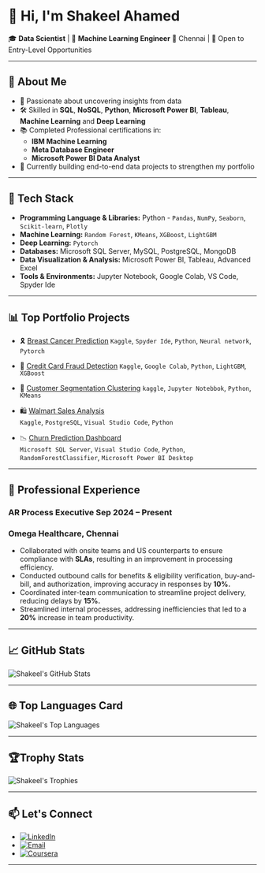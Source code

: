 # 👋 Hi, I'm Shakeel Ahamed

🎓 **Data Scientist** | 🧠 **Machine Learning Engineer** 
📍 Chennai | 💼 Open to Entry-Level Opportunities  

---

## 🚀 About Me

- 🎯 Passionate about uncovering insights from data  
- 🛠️ Skilled in **SQL**, **NoSQL**, **Python**, **Microsoft Power BI**, **Tableau**, **Machine Learning** and **Deep Learning**
- 📚 Completed Professional certifications in:
   - **IBM Machine Learning**
   - **Meta Database Engineer**
   - **Microsoft Power BI Data Analyst**
- 🤖 Currently building end-to-end data projects to strengthen my portfolio  

---

## 🧰 Tech Stack
 
- **Programming Language & Libraries:** Python - `Pandas`, `NumPy`, `Seaborn`, `Scikit-learn`, `Plotly`
- **Machine Learning:** `Random Forest`, `KMeans`, `XGBoost`, `LightGBM`
- **Deep Learning:** ``Pytorch``
- **Databases:** Microsoft SQL Server, MySQL, PostgreSQL, MongoDB
- **Data Visualization & Analysis:** Microsoft Power BI, Tableau, Advanced Excel
- **Tools & Environments:** Jupyter Notebook, Google Colab, VS Code, Spyder Ide

---

## 📊 Top Portfolio Projects

- 🎗 [Breast Cancer Prediction](https://github.com/shakeel-data/Breast-cancer-prediction-neural-network-pytorch)
   `Kaggle`, `Spyder Ide`, `Python`, `Neural network`, `Pytorch`
  
- 🔐 [Credit Card Fraud Detection](https://github.com/shakeel-data/credit-card-fraud-deduction-predictive-models)
  `Kaggle`, `Google Colab`, `Python`, `LightGBM`, `XGBoost`

- 👤 [Customer Segmentation Clustering](https://github.com/shakeel-data/customer-segmentation-clustering)
  `kaggle`, `Jupyter Notebbok`, `Python`, `KMeans`
  
- 🛍️ [Walmart Sales Analysis](https://github.com/shakeel-data/walmart-analysis-sql-python)  
  `Kaggle`, `PostgreSQL`, `Visual Studio Code`, `Python`

- 📉 [Churn Prediction Dashboard](https://github.com/shakeel-data/churn-prediction-dashboard)  
  `Microsoft SQL Server`, `Visual Studio Code`, `Python`, `RandomForestClassifier`, `Microsoft Power BI Desktop`

---

## 💼 Professional Experience
### AR Process Executive Sep 2024 – Present
### Omega Healthcare, Chennai
- Collaborated with onsite teams and US counterparts to ensure compliance with **SLAs**, resulting in an improvement in processing efficiency.
- Conducted outbound calls for benefits & eligibility verification, buy-and-bill, and authorization, improving accuracy in responses by **10%.**
- Coordinated inter-team communication to streamline project delivery, reducing delays by **15%.**
- Streamlined internal processes, addressing inefficiencies that led to a **20%** increase in team productivity.

---

## 📈 GitHub Stats

![Shakeel's GitHub Stats](https://github-readme-stats.vercel.app/api?username=shakeel-data&show_icons=true&theme=radical)

---

## 🌐 Top Languages Card

![Shakeel's Top Languages](https://github-readme-stats.vercel.app/api/top-langs/?username=shakeel-data&layout=compact&theme=tokyonight)

---


## 🏆Trophy Stats

![Shakeel's Trophies](https://github-profile-trophy.vercel.app/?username=shakeel-data&theme=monokai)

---

## 📫 Let's Connect

- [![LinkedIn](https://img.shields.io/badge/LinkedIn-blue?logo=linkedin)](https://www.linkedin.com/in/shakeel-data)  
- [![Email](https://img.shields.io/badge/Gmail-grey?logo=gmail)](mailto:shakeelahamed6618@gmail.com)
- [![Coursera](https://img.shields.io/badge/Coursera-0056D2?logo=coursera&logoColor=white&style=flat-square)](https://www.coursera.org/learner/shakeel-data)

---
